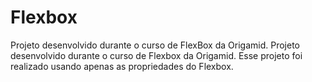 # Flexbox
Projeto desenvolvido durante o curso de FlexBox da Origamid. 
Projeto desenvolvido durante o curso de Flexbox da Origamid. Esse projeto foi realizado usando apenas as propriedades do Flexbox.
